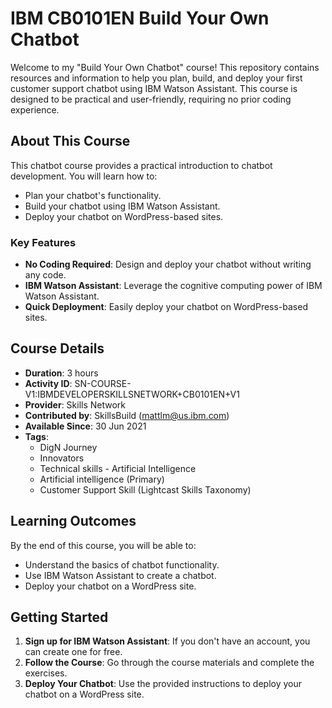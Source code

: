 # IBM CB0101EN Build Your Own Chatbot

Welcome to my "Build Your Own Chatbot" course! This repository contains resources and information to help you plan, build, and deploy your first customer support chatbot using IBM Watson Assistant. This course is designed to be practical and user-friendly, requiring no prior coding experience.

## About This Course

This chatbot course provides a practical introduction to chatbot development. You will learn how to:
- Plan your chatbot's functionality.
- Build your chatbot using IBM Watson Assistant.
- Deploy your chatbot on WordPress-based sites.

### Key Features
- **No Coding Required**: Design and deploy your chatbot without writing any code.
- **IBM Watson Assistant**: Leverage the cognitive computing power of IBM Watson Assistant.
- **Quick Deployment**: Easily deploy your chatbot on WordPress-based sites.

## Course Details

- **Duration**: 3 hours
- **Activity ID**: SN-COURSE-V1:IBMDEVELOPERSKILLSNETWORK+CB0101EN+V1
- **Provider**: Skills Network
- **Contributed by**: SkillsBuild (mattlm@us.ibm.com)
- **Available Since**: 30 Jun 2021
- **Tags**: 
  - DigN Journey
  - Innovators
  - Technical skills - Artificial Intelligence
  - Artificial intelligence (Primary)
  - Customer Support Skill (Lightcast Skills Taxonomy)

## Learning Outcomes

By the end of this course, you will be able to:
- Understand the basics of chatbot functionality.
- Use IBM Watson Assistant to create a chatbot.
- Deploy your chatbot on a WordPress site.

## Getting Started

1. **Sign up for IBM Watson Assistant**: If you don't have an account, you can create one for free.
2. **Follow the Course**: Go through the course materials and complete the exercises.
3. **Deploy Your Chatbot**: Use the provided instructions to deploy your chatbot on a WordPress site.
